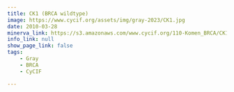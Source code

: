 ```yaml
---
title: CK1 (BRCA wildtype)
image: https://www.cycif.org/assets/img/gray-2023/CK1.jpg
date: 2010-03-28
minerva_link: https://s3.amazonaws.com/www.cycif.org/110-Komen_BRCA/CK1/index.html
info_link: null
show_page_link: false
tags:
    - Gray
    - BRCA
    - CyCIF

---
```

